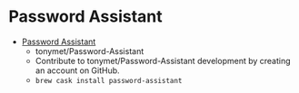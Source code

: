 # Password Assistant
- [Password Assistant](https://github.com/tonymet/Password-Assistant)
  -  tonymet/Password-Assistant
  - Contribute to tonymet/Password-Assistant development by creating an account on GitHub.
  - `brew cask install password-assistant`
